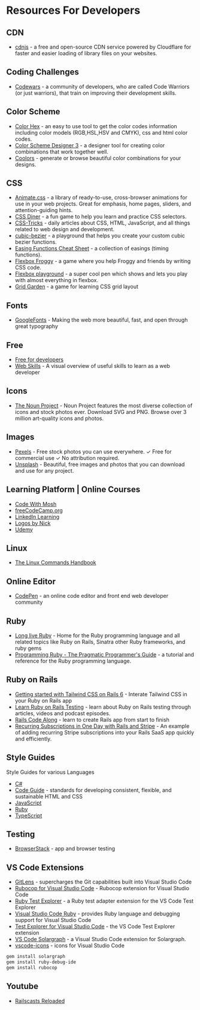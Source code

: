 # Resources For Developers
## CDN
* [cdnjs](https://cdnjs.com/) - a free and open-source CDN service powered by Cloudflare for faster and easier loading of library files on your websites.

## Coding Challenges
* [Codewars](https://www.codewars.com/) - a community of developers, who are called Code Warriors (or just warriors), that train on improving their development skills.

## Color Scheme
* [Color Hex](https://www.color-hex.com/) - an easy to use tool to get the color codes information including color models (RGB,HSL,HSV and CMYK), css and html color codes.
* [Color Scheme Designer 3](https://colorschemedesigner.com/csd-3.5/) - a designer tool for creating color combinations that work together well.
* [Coolors](https://coolors.co/) - generate or browse beautiful color combinations for your designs.

## CSS
* [Animate.css](https://animate.style/) - a library of ready-to-use, cross-browser animations for use in your web projects. Great for emphasis, home pages, sliders, and attention-guiding hints.
* [CSS Diner](https://flukeout.github.io/) - a fun game to help you learn and practice CSS selectors.
* [CSS-Tricks](https://css-tricks.com/) - daily articles about CSS, HTML, JavaScript, and all things related to web design and development.
* [cubic-bezier](https://cubic-bezier.com/) - a playground that helps you create your custom cubic bezier functions.
* [Easing Functions Cheat Sheet](https://easings.net/) - a collection of easings (timing functions).
* [Flexbox Froggy](https://flexboxfroggy.com/) - a game where you help Froggy and friends by writing CSS code.
* [Flexbox playground](https://codepen.io/enxaneta/full/adLPwv/) - a super cool pen which shows and lets you play with almost everything in flexbox.
* [Grid Garden](https://cssgridgarden.com/) - a game for learning CSS grid layout

## Fonts
* [GoogleFonts](https://fonts.google.com/) - Making the web more beautiful, fast, and open through great typography

## Free
* [Free for developers](https://free-for.dev/#/)
* [Web Skills](https://andreasbm.github.io/web-skills/) - A visual overview of useful skills to learn as a web developer

## Icons
* [The Noun Project](https://thenounproject.com/) - Noun Project features the most diverse collection of icons and stock photos ever. Download SVG and PNG. Browse over 3 million art-quality icons and photos.

## Images
* [Pexels](https://www.pexels.com/) - Free stock photos you can use everywhere. ✓ Free for commercial use ✓ No attribution required.
* [Unsplash](https://unsplash.com/) - Beautiful, free images and photos that you can download and use for any project.

## Learning Platform | Online Courses
* [Code With Mosh](https://codewithmosh.com/)
* [freeCodeCamp.org](https://www.freecodecamp.org/)
* [LinkedIn Learning](https://www.linkedin.com/learning/)
* [Logos by Nick](https://logosbynick.com/professional-logo-design/)
* [Udemy](https://www.udemy.com/)

## Linux
* [The Linux Commands Handbook](https://www.freecodecamp.org/news/the-linux-commands-handbook/)

## Online Editor
* [CodePen](https://codepen.io/) - an online code editor and front end web developer community

## Ruby
* [Long live Ruby](https://longliveruby.com/) - Home for the Ruby programming language and all related topics like Ruby on Rails, Sinatra other Ruby frameworks, and ruby gems
* [Programming Ruby - The Pragmatic Programmer's Guide](http://docs.ruby-doc.com/docs/ProgrammingRuby/) - a tutorial and reference for the Ruby programming language.

## Ruby on Rails
* [Getting started with Tailwind CSS on Rails 6](https://rubyyagi.com/tailwind-css-on-rails-6-intro/) - Interate Tailwind CSS in your Ruby on Rails app
* [Learn Ruby on Rails Testing](https://www.codewithjason.com/) - learn about Ruby on Rails testing through articles, videos and podcast episodes.
* [Rails Code Along](https://railscodealong.com/lessons/install-rails-and-push-to-github) - learn to create Rails app from start to finish
* [Recurring Subscriptions in One Day with Rails and Stripe](https://ryanboland.com/blog/one-day-stripe-integration) - An example of adding recurring Stripe subscriptions into your Rails SaaS app quickly and efficiently.

## Style Guides
Style Guides for various Languages
* [C#](https://github.com/raywenderlich/c-sharp-style-guide)
* [Code Guide](https://codeguide.co/) - standards for developing consistent, flexible, and sustainable HTML and CSS
* [JavaScript](https://github.com/airbnb/javascript)
* [Ruby](https://rubystyle.guide/)
* [TypeScript](https://basarat.gitbooks.io/typescript/docs/styleguide/styleguide.html#filename)

## Testing
* [BrowserStack](https://www.browserstack.com) - app and browser testing

## VS Code Extensions
* [GitLens](https://github.com/eamodio/vscode-gitlens) - supercharges the Git capabilities built into Visual Studio Code
* [Rubocop for Visual Studio Code](https://github.com/misogi/vscode-ruby-rubocop) - Rubocop extension for Visual Studio Code
* [Ruby Test Explorer](https://github.com/connorshea/vscode-ruby-test-adapter) - a Ruby test adapter extension for the VS Code Test Explorer
* [Visual Studio Code Ruby](https://github.com/rubyide/vscode-ruby) - provides Ruby language and debugging support for Visual Studio Code
* [Test Explorer for Visual Studio Code](https://github.com/hbenl/vscode-test-explorer) - the VS Code Test Explorer extension
* [VS Code Solargraph](https://github.com/castwide/vscode-solargraph) - a Visual Studio Code extension for Solargraph.
* [vscode-icons](https://github.com/vscode-icons/vscode-icons) - icons for Visual Studio Code

```bash
gem install solargraph
gem install ruby-debug-ide
gem install rubocop
```

## Youtube
* [Railscasts Reloaded](https://www.youtube.com/user/RailscastsReloaded)
